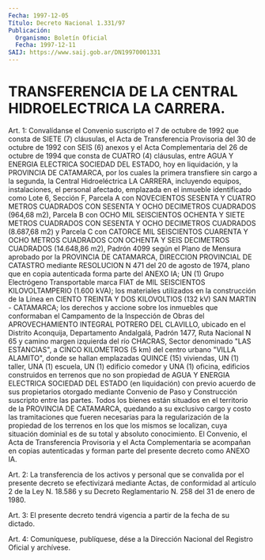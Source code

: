 ```yaml
---
Fecha: 1997-12-05
Título: Decreto Nacional 1.331/97
Publicación:
  Organismo: Boletín Oficial
  Fecha: 1997-12-11
SAIJ: https://www.saij.gob.ar/DN19970001331
---
```

# TRANSFERENCIA DE LA CENTRAL HIDROELECTRICA LA CARRERA.

<a id="1"></a>
Art. 1: Convalídanse el Convenio suscripto el 7  de octubre de 1992  que  consta  de SIETE (7) cláusulas, el Acta de Transferencia Provisoria del 30 de  octubre de 1992 con SEIS (6) anexos y el Acta Complementaria del 26 de  octubre  de 1994 que consta de CUATRO (4) cláusulas, entre AGUA Y ENERGIA ELECTRICA  SOCIEDAD DEL ESTADO, hoy en  liquidación, y la PROVINCIA DE CATAMARCA,  por  los  cuales  la primera transfiere sin cargo a la segunda, la Central Hidroeléctrica  LA  CARRERA,  incluyendo equipos, instalaciones, el personal afectado, emplazada en  el inmueble identificado como Lote 6, Sección F, Parcela A con NOVECIENTOS  SESENTA  Y  CUATRO  METROS CUADRADOS  CON  SESENTA  Y  OCHO  DECIMETROS CUADRADOS (964,68 m2), Parcela B con OCHO MIL SEISCIENTOS OCHENTA Y SIETE METROS CUADRADOS CON SESENTA Y OCHO DECIMETROS CUADRADOS  (8.687,68  m2) y Parcela C con  CATORCE  MIL SEISCIENTOS CUARENTA Y OCHO METROS CUADRADOS  CON OCHENTA Y SEIS  DECIMETROS  CUADRADOS  (14.648,86  m2), Padrón 4099 según el Plano de Mensura aprobado por la PROVINCIA  DE  CATAMARCA, DIRECCION PROVINCIAL DE CATASTRO mediante RESOLUCION N 471  del  20 de  agosto  de 1974, plano que en copia autenticada forma parte del ANEXO IA; UN  (1) Grupo Electrógeno Transportable marca FIAT de MIL SEISCIENTOS KILOVOLTAMPERIO  (1.600 kVA); los materiales utilizados en la construcción de la Línea  en CIENTO TREINTA Y DOS KILOVOLTIOS (132 kV) SAN MARTIN - CATAMARCA;  los  derechos y accione sobre los inmuebles que conformaban el Campamento  de  la Inspección de Obras del APROVECHAMIENTO INTEGRAL POTRERO DEL CLAVILLO,  ubicado  en  el Distrito  Aconquija,  Departamento  Andalgalá,  Padrón  1477,  Ruta Nacional  N  65  y  camino margen izquierda del río CHACRAS, Sector denominado "LAS ESTANCIAS",  a  CINCO  KILOMETROS (5 km) del centro urbano  "VILLA  ALAMITO", donde se hallan  emplazadas  QUINCE  (15) viviendas, UN (1)  taller, UNA (1) escuela, UN (1) edificio comedor y UNA (1) oficina, edificios  construidos  en  terrenos  que no son propiedad  de  AGUA  Y  ENERGIA  ELECTRICA SOCIEDAD DEL ESTADO  (en liquidación)  con  previo  acuerdo  de  sus  propietarios  otorgado mediante  Convenio  de  Paso  y Construcción  suscripto  entre  las partes. Todos los bienes están  situados  en  el  territorio  de la PROVINCIA  DE  CATAMARCA, quedando a su exclusivo cargo y costo las tramitaciones que  fueren  necesarias  para la regularización de la propiedad de los terrenos en los que los  mismos se localizan, cuya situación  dominial  es  de  su total y absoluto  conocimiento.  El Convenio, el Acta de Transferencia Provisoria y el Acta Complementaria se acompañan en  copias  autenticadas y forman parte del presente decreto como  ANEXO IA.

<a id="2"></a>
Art. 2:  La  transferencia  de los activos  y  personal  que  se convalida por el presente decreto  se  efectivizará mediante Actas, de  conformidad  al  artículo 2 de la Ley N. 18.586  y  su  Decreto Reglamentario N. 258 del 31 de enero de 1980.

<a id="3"></a>
Art. 3: El presente decreto  tendrá  vigencia a partir de la fecha de su dictado.

<a id="4"></a>
Art. 4: Comuníquese, publíquese, dése  a la Dirección Nacional del Registro  Oficial y archívese.
